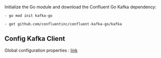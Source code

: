 Initialize the Go module and download the Confluent Go Kafka dependency:


```- go mod init kafka-go``` 

```- get github.com/confluentinc/confluent-kafka-go/kafka```

## Config Kafka Client
Global configuration properties : [link][def]



















[def]: https://github.com/edenhill/librdkafka/blob/master/CONFIGURATION.md